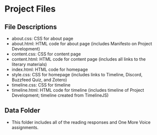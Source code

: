 # Project Files

## File Descriptions
- about.css: CSS for about page
- about.html: HTML code for about page (includes Manifesto on Project Development)
- content.css: CSS for content page
- content.html: HTML code for content page (includes all links to the literary materials)
- index.html: HTML code for homepage
- style.css: CSS for homepage (includes links to Timeline, Discord, Buzzfeed Quiz, and Zotero)
- timeline.css: CSS for timeline
- timeline.html: HTML code for timeline (includes timeline of Project Development; timeline created from TimelineJS)

## Data Folder
- This folder includes all of the reading responses and One More Voice assignments.
